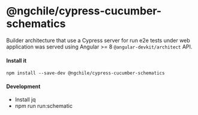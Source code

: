 # @ngchile/cypress-cucumber-schematics

Builder architecture that use a Cypress server for run e2e tests under web application was served using Angular >= 8 `@angular-devkit/architect` API.

#### Install it
```
npm install --save-dev @ngchile/cypress-cucumber-schematics
```

#### Development

- Install jq
- npm run run:schematic
